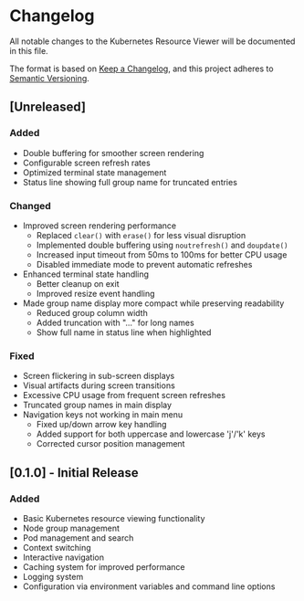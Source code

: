 # Changelog

All notable changes to the Kubernetes Resource Viewer will be documented in this file.

The format is based on [Keep a Changelog](https://keepachangelog.com/en/1.0.0/),
and this project adheres to [Semantic Versioning](https://semver.org/spec/v2.0.0.html).

## [Unreleased]

### Added
- Double buffering for smoother screen rendering
- Configurable screen refresh rates
- Optimized terminal state management
- Status line showing full group name for truncated entries

### Changed
- Improved screen rendering performance
  - Replaced `clear()` with `erase()` for less visual disruption
  - Implemented double buffering using `noutrefresh()` and `doupdate()`
  - Increased input timeout from 50ms to 100ms for better CPU usage
  - Disabled immediate mode to prevent automatic refreshes
- Enhanced terminal state handling
  - Better cleanup on exit
  - Improved resize event handling
- Made group name display more compact while preserving readability
  - Reduced group column width
  - Added truncation with "..." for long names
  - Show full name in status line when highlighted

### Fixed
- Screen flickering in sub-screen displays
- Visual artifacts during screen transitions
- Excessive CPU usage from frequent screen refreshes
- Truncated group names in main display
- Navigation keys not working in main menu
  - Fixed up/down arrow key handling
  - Added support for both uppercase and lowercase 'j'/'k' keys
  - Corrected cursor position management

## [0.1.0] - Initial Release

### Added
- Basic Kubernetes resource viewing functionality
- Node group management
- Pod management and search
- Context switching
- Interactive navigation
- Caching system for improved performance
- Logging system
- Configuration via environment variables and command line options
